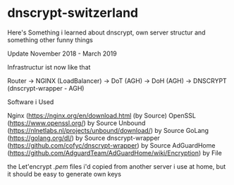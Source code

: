 # dnscrypt-switzerland

Here's Something i learned about dnscrypt, own server structur and something other funny things


Update November 2018 - March 2019

Infrastructur ist now like that

Router -> NGINX (LoadBalancer)
-> DoT (AGH)
-> DoH (AGH)
-> DNSCRYPT (dnscrypt-wrapper - AGH)


Software i Used


Nginx (https://nginx.org/en/download.html (by Source)
OpenSSL (https://www.openssl.org/) by Source
Unbound (https://nlnetlabs.nl/projects/unbound/download/) by Source
GoLang (https://golang.org/dl/) by Source
dnscrypt-wrapper (https://github.com/cofyc/dnscrypt-wrapper) by Source
AdGuardHome (https://github.com/AdguardTeam/AdGuardHome/wiki/Encryption) by File 


the Let'encrypt *.pem* files i'd copied from another server i use at home, but it should be easy to generate own keys
